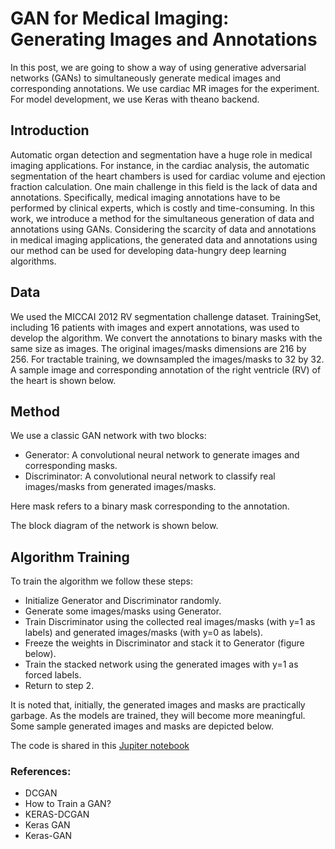 # GAN for Medical Imaging: Generating Images and Annotations

In this post, we are going to show a way of using generative adversarial networks (GANs) to simultaneously generate medical 
images and corresponding annotations. We use cardiac MR images for the experiment. For model development, we use Keras with theano backend.


## Introduction

Automatic organ detection and segmentation have a huge role in medical imaging applications. 
For instance, in the cardiac analysis, the automatic segmentation of the heart chambers is used 
for cardiac volume and ejection fraction calculation. One main challenge in this field is the 
lack of data and annotations. Specifically, medical imaging annotations have to be performed by 
clinical experts, which is costly and time-consuming. In this work, we introduce a method for 
the simultaneous generation of data and annotations using GANs. Considering the scarcity of data 
and annotations in medical imaging applications, the generated data and annotations using our 
method can be used for developing data-hungry deep learning algorithms.


## Data

We used the MICCAI 2012 RV segmentation challenge dataset. 
TrainingSet, including 16 patients with images and expert annotations, was used 
to develop the algorithm. We convert the annotations to binary masks with the same size as images.
The original images/masks dimensions are 216 by 256. For tractable training, 
we downsampled the images/masks to 32 by 32. A sample image and corresponding 
annotation of the right ventricle (RV) of the heart is shown below.


## Method

We use a classic GAN network with two blocks:

- Generator: A convolutional neural network to generate images and corresponding masks.
- Discriminator: A convolutional neural network to classify real images/masks from generated images/masks.

Here mask refers to a binary mask corresponding to the annotation.

The block diagram of the network is shown below.


## Algorithm Training

To train the algorithm we follow these steps:

 - Initialize Generator and Discriminator randomly.
 - Generate some images/masks using Generator.
 - Train Discriminator using the collected real images/masks (with y=1 as labels) and generated images/masks (with y=0 as labels).
 - Freeze the weights in Discriminator and stack it to Generator (figure below).
 - Train the stacked network using the generated images with y=1 as forced labels.
 - Return to step 2.


It is noted that, initially, the generated images and masks are practically garbage. 
As the models are trained, they will become more meaningful. 
Some sample generated images and masks are depicted below.



The code is shared in this [Jupiter notebook](https://nbviewer.jupyter.org/github/mravendi/AIclub/blob/master/tutorial/notebook/GAN_CMRI_32by32.ipynb)

### References:

- DCGAN
- How to Train a GAN?
- KERAS-DCGAN
- Keras GAN
- Keras-GAN


